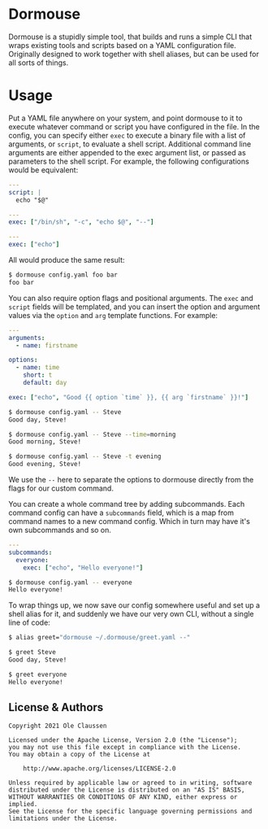 # Dormouse

Dormouse is a stupidly simple tool, that builds and runs a simple CLI that wraps
existing tools and scripts based on a YAML configuration file. Originally
designed to work together with shell aliases, but can be used for all sorts of
things.

# Usage

Put a YAML file anywhere on your system, and point dormouse to it to execute
whatever command or script you have configured in the file. In the config, you
can specify either `exec` to execute a binary file with a list of arguments, or
`script`, to evaluate a shell script. Additional command line arguments are
either appended to the exec argument list, or passed as parameters to the shell
script. For example, the following configurations would be equivalent:

```yaml
---
script: |
  echo "$@"

---
exec: ["/bin/sh", "-c", "echo $@", "--"]

---
exec: ["echo"]

```

All would produce the same result:

```bash
$ dormouse config.yaml foo bar
foo bar
```

You can also require option flags and positional arguments. The `exec` and
`script` fields will be templated, and you can insert the option and argument
values via the `option` and `arg` template functions. For example:

```yaml
---
arguments:
  - name: firstname

options:
  - name: time
    short: t
    default: day

exec: ["echo", "Good {{ option `time` }}, {{ arg `firstname` }}!"]
```

```bash
$ dormouse config.yaml -- Steve
Good day, Steve!

$ dormouse config.yaml -- Steve --time=morning
Good morning, Steve!

$ dormouse config.yaml -- Steve -t evening
Good evening, Steve!
```

We use the `--` here to separate the options to dormouse directly from the flags
for our custom command.

You can create a whole command tree by adding subcommands. Each command config
can have a `subcommands` field, which is a map from command names to a new
command config. Which in turn may have it's own subcommands and so on.

```yaml
---
subcommands:
  everyone:
    exec: ["echo", "Hello everyone!"]
```

```bash
$ dormouse config.yaml -- everyone
Hello everyone!
```

To wrap things up, we now save our config somewhere useful and set up a shell
alias for it, and suddenly we have our very own CLI, without a single line of code:

```bash
$ alias greet="dormouse ~/.dormouse/greet.yaml --"

$ greet Steve
Good day, Steve!

$ greet everyone
Hello everyone!
```

## License & Authors

```text
Copyright 2021 Ole Claussen

Licensed under the Apache License, Version 2.0 (the "License");
you may not use this file except in compliance with the License.
You may obtain a copy of the License at

    http://www.apache.org/licenses/LICENSE-2.0

Unless required by applicable law or agreed to in writing, software
distributed under the License is distributed on an "AS IS" BASIS,
WITHOUT WARRANTIES OR CONDITIONS OF ANY KIND, either express or implied.
See the License for the specific language governing permissions and
limitations under the License.
```
